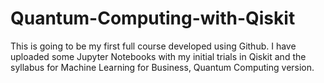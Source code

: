 # Quantum-Computing-with-Qiskit

This is going to be my first full course developed using Github. I have uploaded some Jupyter Notebooks with my initial trials in Qiskit and the syllabus for Machine Learning for Business, Quantum Computing version. 
